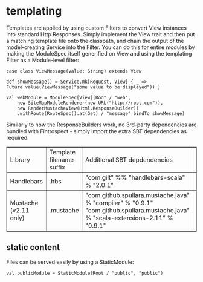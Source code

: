 # templating
Templates are applied by using custom Filters to convert View instances into standard Http Responses. Simply implement the View trait and then put a matching template file onto the classpath, and chain the output of the model-creating Service into the Filter. You can do this for entire modules by making the ModuleSpec itself generified on View and using the templating Filter as a Module-level filter:
```
case class ViewMessage(value: String) extends View

def showMessage() = Service.mk[Request, View] { _ => Future.value(ViewMessage("some value to be displayed")) }

val webModule = ModuleSpec[View](Root / "web",
    new SiteMapModuleRenderer(new URL("http://root.com")),
    new RenderMustacheView(Html.ResponseBuilder))
    .withRoute(RouteSpec().at(Get) / "message" bindTo showMessage)
```
Similarly to how the ResponseBuilders work, no 3rd-party dependencies are bundled with Fintrospect - simply import the extra SBT dependencies as required:
<table border="1px">
<tr>
  <td>Library</td>
  <td>Template filename suffix</td>
  <td>Additional SBT depdendencies</td>
  <td>Filter class</td>
</tr>
<tr>
  <td>Handlebars</td>
  <td>.hbs</td>
  <td>"com.gilt" %% "handlebars-scala" % "2.0.1"</td>
  <td>io.fintrospect.templating.RenderHandlebarsView</td>
</tr>
<tr>
  <td>Mustache (v2.11 only)</td>
  <td>.mustache</td>
  <td>"com.github.spullara.mustache.java" % "compiler" % "0.9.1"<br/>"com.github.spullara.mustache.java" % "scala-extensions-2.11" % "0.9.1"</td>
  <td>io.fintrospect.templating.RenderMustacheView</td>
</tr>
</table>

## static content
Files can be served easily by using a StaticModule:
```
val publicModule = StaticModule(Root / "public", "public")
```